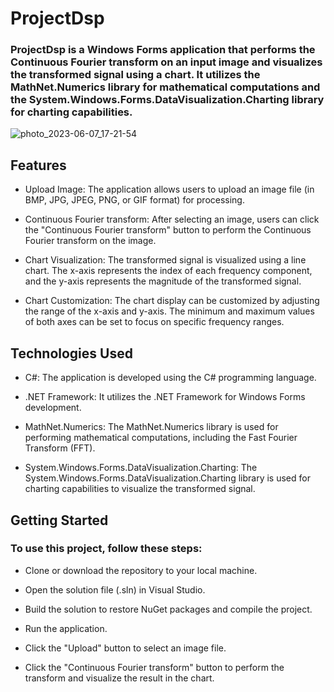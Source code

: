 # ProjectDsp
### ProjectDsp is a Windows Forms application that performs the Continuous Fourier transform on an input image and visualizes the transformed signal using a chart. It utilizes the MathNet.Numerics library for mathematical computations and the System.Windows.Forms.DataVisualization.Charting library for charting capabilities.

![photo_2023-06-07_17-21-54](https://github.com/SamaIbrahimRamadan/ProjectDsp/assets/126702812/9f53a43c-7581-47ad-b53f-dcb181f11003)


## Features
- Upload Image: The application allows users to upload an image file (in BMP, JPG, JPEG, PNG, or GIF format) for processing.

- Continuous Fourier transform: After selecting an image, users can click the "Continuous Fourier transform" button to perform the Continuous Fourier transform on the image. 

- Chart Visualization: The transformed signal is visualized using a line chart. The x-axis represents the index of each frequency component, and the y-axis represents the magnitude of the transformed signal.

- Chart Customization: The chart display can be customized by adjusting the range of the x-axis and y-axis. The minimum and maximum values of both axes can be set to focus on specific frequency ranges.

## Technologies Used
- C#: The application is developed using the C# programming language.

- .NET Framework: It utilizes the .NET Framework for Windows Forms development.

- MathNet.Numerics: The MathNet.Numerics library is used for performing mathematical computations, including the Fast Fourier Transform (FFT).

- System.Windows.Forms.DataVisualization.Charting: The System.Windows.Forms.DataVisualization.Charting library is used for charting capabilities to visualize the transformed signal.

## Getting Started
### To use this project, follow these steps:
- Clone or download the repository to your local machine.

- Open the solution file (.sln) in Visual Studio.

- Build the solution to restore NuGet packages and compile the project.

- Run the application.

- Click the "Upload" button to select an image file.

- Click the "Continuous Fourier transform" button to perform the transform and visualize the result in the chart.

